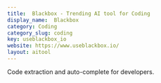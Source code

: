 ```yaml
---
title:  Blackbox - Trending AI tool for Coding
display_name:  Blackbox
category: Coding
category_slug: coding
key: useblackbox_io
website: https://www.useblackbox.io/
layout: aitool
---
```


Code extraction and auto-complete for developers.
